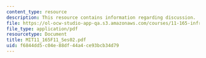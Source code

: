```yaml
---
content_type: resource
description: This resource contains information regarding discussion.
file: https://ol-ocw-studio-app-qa.s3.amazonaws.com/courses/11-165-infrastructure-and-energy-technology-challenges-fall-2011/f6844dd5c04e88df44a4ce93bcb34d79_MIT11_165F11_Ses02.pdf
file_type: application/pdf
resourcetype: Document
title: MIT11_165F11_Ses02.pdf
uid: f6844dd5-c04e-88df-44a4-ce93bcb34d79
---
```

